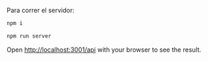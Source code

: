 Para correr el servidor:

```bash
npm i
```

```bash
npm run server
```

Open [http://localhost:3001/api](http://localhost:3001/api) with your browser to see the result.